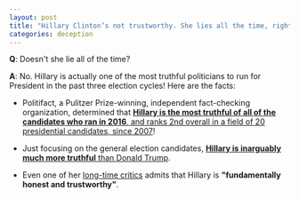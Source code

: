 ```yaml
---
layout: post
title: "Hillary Clinton’s not trustworthy. She lies all the time, right?"
categories: deception
---
```


**Q**: Doesn't she lie all of the time?

**A**: No. Hillary is actually one of the most truthful politicians to run for President in the past three election cycles! Here are the facts:

* Politifact, a Pulitzer Prize-winning, independent fact-checking organization, determined that [**Hillary is the most truthful of all of the candidates who ran in 2016**, and ranks 2nd overall in a field of 20 presidential candidates, since 2007](https://datavizblog.com/2016/07/24/political-dataviz-who-lies-more-a-comparison-robert-mann/)!

* Just focusing on the general election candidates, [**Hillary is inarguably much more truthful** than Donald Trump](http://www.politifact.com/truth-o-meter/lists/people/comparing-hillary-clinton-donald-trump-truth-o-met/).

* Even one of her [long-time critics](https://www.theguardian.com/commentisfree/2016/mar/28/hillary-clinton-honest-transparency-jill-abramson) admits that Hillary is **"fundamentally honest and trustworthy"**.
